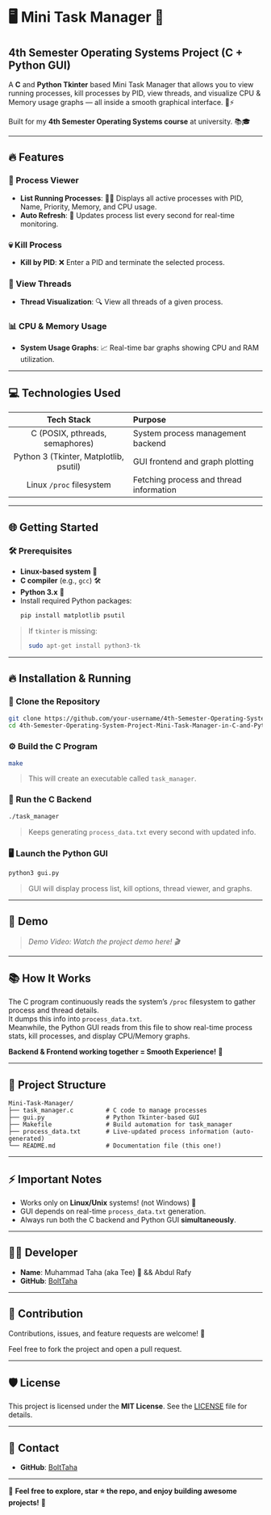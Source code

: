 # 🖥️ Mini Task Manager 🏯
## 4th Semester Operating Systems Project (C + Python GUI)

A **C** and **Python Tkinter** based Mini Task Manager that allows you to view running processes, kill processes by PID, view threads, and visualize CPU & Memory usage graphs — all inside a smooth graphical interface. 🦠⚡️

Built for my **4th Semester Operating Systems course** at university. 📚🎓

---

## 🔥 Features

### 📃 Process Viewer
- **List Running Processes**: 🏃‍♂️ Displays all active processes with PID, Name, Priority, Memory, and CPU usage.
- **Auto Refresh**: 🔄 Updates process list every second for real-time monitoring.

### 💀 Kill Process
- **Kill by PID**: ❌ Enter a PID and terminate the selected process.

### 🧵 View Threads
- **Thread Visualization**: 🔍 View all threads of a given process.

### 📊 CPU & Memory Usage
- **System Usage Graphs**: 📈 Real-time bar graphs showing CPU and RAM utilization.

---

## 💻 Technologies Used

| Tech Stack | Purpose |
|:---------:|:--------|
| C (POSIX, pthreads, semaphores) | System process management backend |
| Python 3 (Tkinter, Matplotlib, psutil) | GUI frontend and graph plotting |
| Linux `/proc` filesystem | Fetching process and thread information |

---

## 🌐 Getting Started

### 🛠️ Prerequisites
- **Linux-based system** 🐧
- **C compiler** (e.g., `gcc`) 🛠️
- **Python 3.x** 🔵
- Install required Python packages:
  ```bash
  pip install matplotlib psutil
  ```

> If `tkinter` is missing:
> ```bash
> sudo apt-get install python3-tk
> ```

---

## 🔥 Installation & Running

### 📅 Clone the Repository
```bash
git clone https://github.com/your-username/4th-Semester-Operating-System-Project-Mini-Task-Manager-in-C-and-Python.git
cd 4th-Semester-Operating-System-Project-Mini-Task-Manager-in-C-and-Python
```

### ⚙️ Build the C Program
```bash
make
```
> This will create an executable called `task_manager`.

### 🚀 Run the C Backend
```bash
./task_manager
```
> Keeps generating `process_data.txt` every second with updated info.

### 🖥️ Launch the Python GUI
```bash
python3 gui.py
```
> GUI will display process list, kill options, thread viewer, and graphs.

---

## 📸 Demo

> *Demo Video: Watch the project demo here! 🎬*

---

## 📚 How It Works

The C program continuously reads the system’s `/proc` filesystem to gather process and thread details.  
It dumps this info into `process_data.txt`.  
Meanwhile, the Python GUI reads from this file to show real-time process stats, kill processes, and display CPU/Memory graphs.

**Backend & Frontend working together = Smooth Experience!** 🏯

---

## 🏏 Project Structure

```
Mini-Task-Manager/
├── task_manager.c         # C code to manage processes
├── gui.py                 # Python Tkinter-based GUI
├── Makefile               # Build automation for task_manager
├── process_data.txt       # Live-updated process information (auto-generated)
└── README.md              # Documentation file (this one!)
```

---

## ⚡ Important Notes

- Works only on **Linux/Unix** systems! (not Windows) 🐧
- GUI depends on real-time `process_data.txt` generation.
- Always run both the C backend and Python GUI **simultaneously**.

---

## 🧑‍💻 Developer

- **Name**: Muhammad Taha (aka Tee) 🚀 && Abdul Rafy
- **GitHub**: [BoltTaha](https://github.com/BoltTaha)

---

## 🎉 Contribution

Contributions, issues, and feature requests are welcome! 🌟

Feel free to fork the project and open a pull request.

---

## 🛡️ License

This project is licensed under the **MIT License**. See the [LICENSE](LICENSE) file for details.

---

## 📢 Contact

- **GitHub**: [BoltTaha](https://github.com/BoltTaha)


---

🌟 **Feel free to explore, star ⭐ the repo, and enjoy building awesome projects!** 💪

